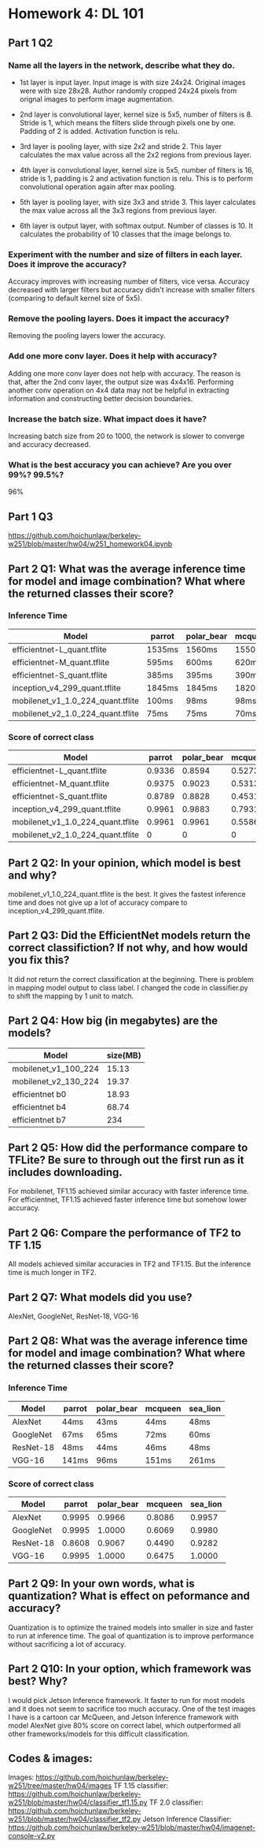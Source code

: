 # Homework 4: DL 101

## Part 1 Q2

### Name all the layers in the network, describe what they do.

- 1st layer is input layer.  Input image is with size 24x24. Original images were with size 28x28. Author randomly cropped 24x24 pixels from orignal images to perform image augmentation.

- 2nd layer is convolutional layer, kernel size is 5x5, number of filters is 8. Stride is 1, which means the filters slide through pixels one by one. Padding of 2 is added. Activation function is relu.  

- 3rd layer is pooling layer, with size 2x2 and stride 2. This layer calculates the max value across all the 2x2 regions from previous layer.  

- 4th layer is convolutional layer, kernel size is 5x5, number of filters is 16, stride is 1, padding is 2 and activation function is relu. This is to perform convolutional operation again after max pooling.

- 5th layer is pooling layer, with size 3x3 and stride 3. This layer calculates the max value across all the 3x3 regions from previous layer.  

- 6th layer is output layer, with softmax output. Number of classes is 10. It calculates the probability of 10 classes that the image belongs to.  

### Experiment with the number and size of filters in each layer. Does it improve the accuracy?  

Accuracy improves with increasing number of filters, vice versa. Accuracy decreased with larger filters but accuracy didn't increase with smaller filters (comparing to default kernel size of 5x5).    

### Remove the pooling layers. Does it impact the accuracy?  

Removing the pooling layers lower the accuracy.  

### Add one more conv layer. Does it help with accuracy?

Adding one more conv layer does not help with accuracy. The reason is that, after the 2nd conv layer, the output size was 4x4x16. Performing another conv operation on 4x4 data may not be helpful in extracting information and constructing better decision boundaries.

### Increase the batch size. What impact does it have?

Increasing batch size from 20 to 1000, the network is slower to converge and accuracy decreased.

### What is the best accuracy you can achieve? Are you over 99%? 99.5%?

96%

## Part 1 Q3 

https://github.com/hoichunlaw/berkeley-w251/blob/master/hw04/w251_homework04.ipynb

## Part 2 Q1: What was the average inference time for model and image combination? What where the returned classes their score?  

### Inference Time
Model | parrot | polar_bear | mcqueen | sea_lion |  
--- | --- | --- | --- | ---  
efficientnet-L_quant.tflite | 1535ms | 1560ms | 1550ms | 1545ms |
efficientnet-M_quant.tflite | 595ms | 600ms | 620ms | 610ms |
efficientnet-S_quant.tflite | 385ms | 395ms | 390ms | 390ms |
inception_v4_299_quant.tflite | 1845ms | 1845ms | 1820ms | 1810ms |
mobilenet_v1_1.0_224_quant.tflite | 100ms | 98ms | 98ms | 98ms |
mobilenet_v2_1.0_224_quant.tflite | 75ms | 75ms | 70ms | 70ms |

### Score of correct class
Model | parrot | polar_bear | mcqueen | sea_lion |  
--- | --- | --- | --- | ---  
efficientnet-L_quant.tflite | 0.9336 | 0.8594 | 0.5273 | 0.8555 |
efficientnet-M_quant.tflite | 0.9375 | 0.9023 | 0.5313 | 0.9297 |
efficientnet-S_quant.tflite | 0.8789 | 0.8828 | 0.4531 | 0.9571 |
inception_v4_299_quant.tflite | 0.9961 | 0.9883 | 0.7931 | 0.9961 |
mobilenet_v1_1.0_224_quant.tflite | 0.9961 | 0.9961 | 0.5586 | 0.9961 |
mobilenet_v2_1.0_224_quant.tflite | 0 | 0 | 0 | 0 |

## Part 2 Q2: In your opinion, which model is best and why?

mobilenet_v1_1.0_224_quant.tflite is the best. It gives the fastest inference time and does not give up a lot of accuracy compare to inception_v4_299_quant.tflite.

## Part 2 Q3: Did the EfficientNet models return the correct classifiction? If not why, and how would you fix this?

It did not return the correct classification at the beginning. There is problem in mapping model output to class label. I changed the code in classifier.py to shift the mapping by 1 unit to match.

## Part 2 Q4: How big (in megabytes) are the models?

Model | size(MB) |
--- | ---
mobilenet_v1_100_224 | 15.13 |
mobilenet_v2_130_224 | 19.37 |
efficientnet b0 | 18.93 |
efficientnet b4 | 68.74 |
efficientnet b7 | 234 |

## Part 2 Q5: How did the performance compare to TFLite? Be sure to through out the first run as it includes downloading.

For mobilenet, TF1.15 achieved similar accuracy with faster inference time. For efficientnet, TF1.15 achieved faster inference time but somehow lower accuracy.

## Part 2 Q6: Compare the performance of TF2 to TF 1.15

All models achieved similar accuracies in TF2 and TF1.15. But the inference time is much longer in TF2.

## Part 2 Q7: What models did you use?

AlexNet, GoogleNet, ResNet-18, VGG-16

## Part 2 Q8: What was the average inference time for model and image combination? What where the returned classes their score?

### Inference Time
Model | parrot | polar_bear | mcqueen | sea_lion |  
--- | --- | --- | --- | ---  
AlexNet | 44ms | 43ms | 44ms | 48ms |
GoogleNet | 67ms | 65ms | 72ms | 60ms |
ResNet-18 | 48ms | 44ms | 46ms | 48ms |
VGG-16 | 141ms | 96ms | 151ms | 261ms |

### Score of correct class
Model | parrot | polar_bear | mcqueen | sea_lion |  
--- | --- | --- | --- | ---  
AlexNet | 0.9995 | 0.9966 | 0.8086 | 0.9957 |
GoogleNet | 0.9995 | 1.0000 | 0.6069 | 0.9980 |
ResNet-18 | 0.8608 | 0.9067 | 0.4490 | 0.9282 |
VGG-16 | 0.9995 | 1.0000 | 0.6475 | 1.0000 |

## Part 2 Q9: In your own words, what is quantization? What is effect on peformance and accuracy?

Quantization is to optimize the trained models into smaller in size and faster to run at inference time. The goal of quantization is to improve performance without sacrificing a lot of accuracy.

## Part 2 Q10: In your option, which framework was best? Why?

I would pick Jetson Inference framework. It faster to run for most models and it does not seem to sacrifice too much accuracy. One of the test images I have is a cartoon car McQueen, and Jetson Inference framework with model AlexNet give 80% score on correct label, which outperformed all other frameworks/models for this difficult classification.

## Codes & images:

Images: https://github.com/hoichunlaw/berkeley-w251/tree/master/hw04/images
TF 1.15 classifier: https://github.com/hoichunlaw/berkeley-w251/blob/master/hw04/classifier_tf1.15.py
TF 2.0 classifier: https://github.com/hoichunlaw/berkeley-w251/blob/master/hw04/classifier_tf2.py
Jetson Inference Classifier: https://github.com/hoichunlaw/berkeley-w251/blob/master/hw04/imagenet-console-v2.py